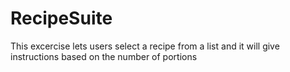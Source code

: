 # RecipeSuite
 This excercise lets users select a recipe from a list and it will give instructions based on the number of portions
